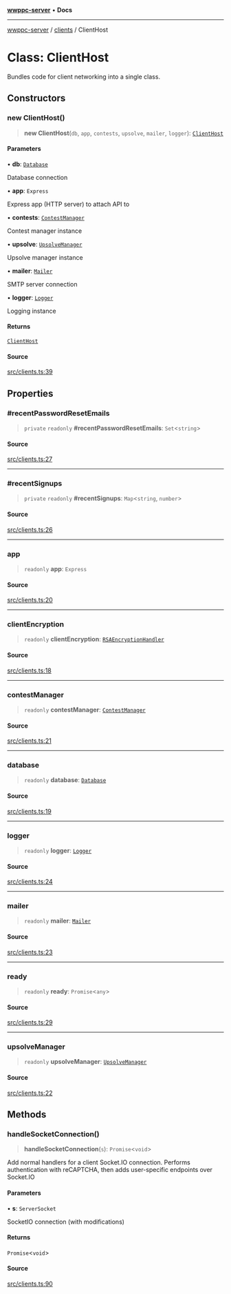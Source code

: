 [**wwppc-server**](../../README.md) • **Docs**

***

[wwppc-server](../../modules.md) / [clients](../README.md) / ClientHost

# Class: ClientHost

Bundles code for client networking into a single class.

## Constructors

### new ClientHost()

> **new ClientHost**(`db`, `app`, `contests`, `upsolve`, `mailer`, `logger`): [`ClientHost`](ClientHost.md)

#### Parameters

• **db**: [`Database`](../../database/classes/Database.md)

Database connection

• **app**: `Express`

Express app (HTTP server) to attach API to

• **contests**: [`ContestManager`](../../contest/classes/ContestManager.md)

Contest manager instance

• **upsolve**: [`UpsolveManager`](../../upsolve/classes/UpsolveManager.md)

Upsolve manager instance

• **mailer**: [`Mailer`](../../email/classes/Mailer.md)

SMTP server connection

• **logger**: [`Logger`](../../log/interfaces/Logger.md)

Logging instance

#### Returns

[`ClientHost`](ClientHost.md)

#### Source

[src/clients.ts:39](https://github.com/WWPPC/WWPPC-server/blob/7d555ed708ef67895244cc584473d7c0aa4c1395/src/clients.ts#L39)

## Properties

### #recentPasswordResetEmails

> `private` `readonly` **#recentPasswordResetEmails**: `Set`\<`string`\>

#### Source

[src/clients.ts:27](https://github.com/WWPPC/WWPPC-server/blob/7d555ed708ef67895244cc584473d7c0aa4c1395/src/clients.ts#L27)

***

### #recentSignups

> `private` `readonly` **#recentSignups**: `Map`\<`string`, `number`\>

#### Source

[src/clients.ts:26](https://github.com/WWPPC/WWPPC-server/blob/7d555ed708ef67895244cc584473d7c0aa4c1395/src/clients.ts#L26)

***

### app

> `readonly` **app**: `Express`

#### Source

[src/clients.ts:20](https://github.com/WWPPC/WWPPC-server/blob/7d555ed708ef67895244cc584473d7c0aa4c1395/src/clients.ts#L20)

***

### clientEncryption

> `readonly` **clientEncryption**: [`RSAEncryptionHandler`](../../cryptoUtil/classes/RSAEncryptionHandler.md)

#### Source

[src/clients.ts:18](https://github.com/WWPPC/WWPPC-server/blob/7d555ed708ef67895244cc584473d7c0aa4c1395/src/clients.ts#L18)

***

### contestManager

> `readonly` **contestManager**: [`ContestManager`](../../contest/classes/ContestManager.md)

#### Source

[src/clients.ts:21](https://github.com/WWPPC/WWPPC-server/blob/7d555ed708ef67895244cc584473d7c0aa4c1395/src/clients.ts#L21)

***

### database

> `readonly` **database**: [`Database`](../../database/classes/Database.md)

#### Source

[src/clients.ts:19](https://github.com/WWPPC/WWPPC-server/blob/7d555ed708ef67895244cc584473d7c0aa4c1395/src/clients.ts#L19)

***

### logger

> `readonly` **logger**: [`Logger`](../../log/interfaces/Logger.md)

#### Source

[src/clients.ts:24](https://github.com/WWPPC/WWPPC-server/blob/7d555ed708ef67895244cc584473d7c0aa4c1395/src/clients.ts#L24)

***

### mailer

> `readonly` **mailer**: [`Mailer`](../../email/classes/Mailer.md)

#### Source

[src/clients.ts:23](https://github.com/WWPPC/WWPPC-server/blob/7d555ed708ef67895244cc584473d7c0aa4c1395/src/clients.ts#L23)

***

### ready

> `readonly` **ready**: `Promise`\<`any`\>

#### Source

[src/clients.ts:29](https://github.com/WWPPC/WWPPC-server/blob/7d555ed708ef67895244cc584473d7c0aa4c1395/src/clients.ts#L29)

***

### upsolveManager

> `readonly` **upsolveManager**: [`UpsolveManager`](../../upsolve/classes/UpsolveManager.md)

#### Source

[src/clients.ts:22](https://github.com/WWPPC/WWPPC-server/blob/7d555ed708ef67895244cc584473d7c0aa4c1395/src/clients.ts#L22)

## Methods

### handleSocketConnection()

> **handleSocketConnection**(`s`): `Promise`\<`void`\>

Add normal handlers for a client Socket.IO connection.
Performs authentication with reCAPTCHA, then adds user-specific endpoints over Socket.IO

#### Parameters

• **s**: `ServerSocket`

SocketIO connection (with modifications)

#### Returns

`Promise`\<`void`\>

#### Source

[src/clients.ts:90](https://github.com/WWPPC/WWPPC-server/blob/7d555ed708ef67895244cc584473d7c0aa4c1395/src/clients.ts#L90)
